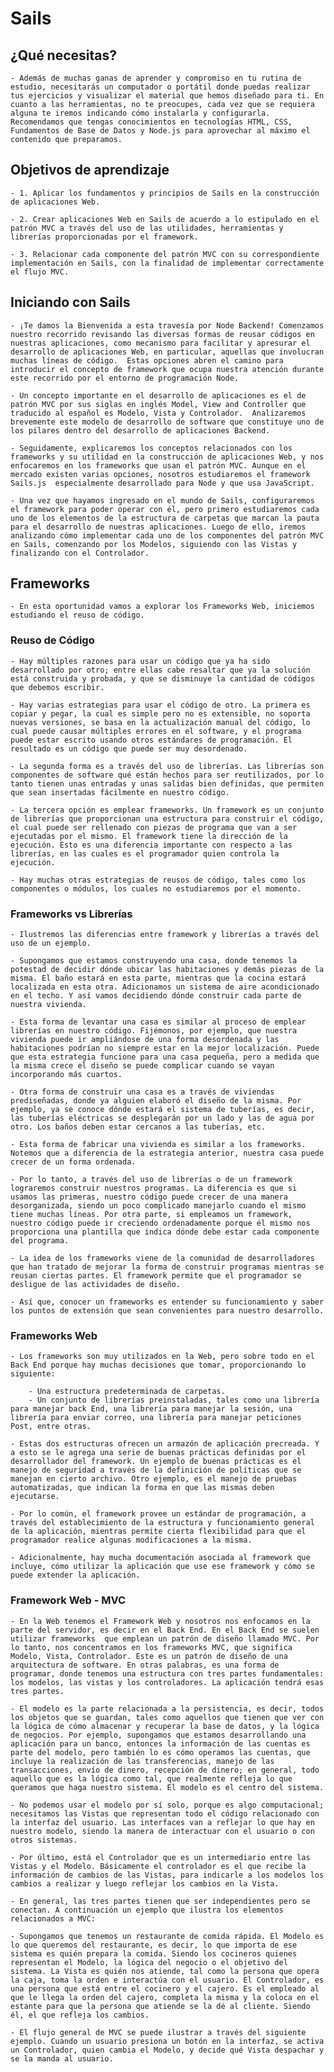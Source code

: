 # Sails

## ¿Qué necesitas?

    - Además de muchas ganas de aprender y compromiso en tu rutina de estudio, necesitarás un computador o portátil donde puedas realizar tus ejercicios y visualizar el material que hemos diseñado para ti. En cuanto a las herramientas, no te preocupes, cada vez que se requiera alguna te iremos indicando cómo instalarla y configurarla. Recomendamos que tengas conocimientos en tecnologías HTML, CSS, Fundamentos de Base de Datos y Node.js para aprovechar al máximo el contenido que preparamos.

## Objetivos de aprendizaje

    - 1. Aplicar los fundamentos y principios de Sails en la construcción de aplicaciones Web.

    - 2. Crear aplicaciones Web en Sails de acuerdo a lo estipulado en el patrón MVC a través del uso de las utilidades, herramientas y librerías proporcionadas por el framework. 

    - 3. Relacionar cada componente del patrón MVC con su correspondiente implementación en Sails, con la finalidad de implementar correctamente el flujo MVC.


## Iniciando con Sails

    - ¡Te damos la Bienvenida a esta travesía por Node Backend! Comenzamos nuestro recorrido revisando las diversas formas de reusar códigos en nuestras aplicaciones, como mecanismo para facilitar y apresurar el desarrollo de aplicaciones Web, en particular, aquellas que involucran muchas líneas de código.  Estas opciones abren el camino para introducir el concepto de framework que ocupa nuestra atención durante este recorrido por el entorno de programación Node. 

    - Un concepto importante en el desarrollo de aplicaciones es el de patrón MVC por sus siglas en inglés Model, View and Controller que traducido al español es Modelo, Vista y Controlador.  Analizaremos brevemente este modelo de desarrollo de software que constituye uno de los pilares dentro del desarrollo de aplicaciones Backend.

    - Seguidamente, explicaremos los conceptos relacionados con los frameworks y su utilidad en la construcción de aplicaciones Web, y nos enfocaremos en los frameworks que usan el patrón MVC. Aunque en el mercado existen varias opciones, nosotros estudiaremos el framework Sails.js  especialmente desarrollado para Node y que usa JavaScript. 

    - Una vez que hayamos ingresado en el mundo de Sails, configuraremos el framework para poder operar con él, pero primero estudiaremos cada uno de los elementos de la estructura de carpetas que marcan la pauta para el desarrollo de nuestras aplicaciones. Luego de ello, iremos analizando cómo implementar cada uno de los componentes del patrón MVC en Sails, comenzando por los Modelos, siguiendo con las Vistas y finalizando con el Controlador.


## Frameworks

    - En esta oportunidad vamos a explorar los Frameworks Web, iniciemos estudiando el reuso de código.

### Reuso de Código

    - Hay múltiples razones para usar un código que ya ha sido desarrollado por otro; entre ellas cabe resaltar que ya la solución está construida y probada, y que se disminuye la cantidad de códigos que debemos escribir.

    - Hay varias estrategias para usar el código de otro. La primera es copiar y pegar, la cual es simple pero no es extensible, no soporta nuevas versiones, se basa en la actualización manual del código, lo cual puede causar múltiples errores en el software, y el programa puede estar escrito usando otros estándares de programación. El resultado es un código que puede ser muy desordenado.

    - La segunda forma es a través del uso de librerías. Las librerías son componentes de software qué están hechos para ser reutilizados, por lo tanto tienen unas entradas y unas salidas bien definidas, que permiten que sean insertadas fácilmente en nuestro código.

    - La tercera opción es emplear frameworks. Un framework es un conjunto de librerías que proporcionan una estructura para construir el código, el cual puede ser rellenado con piezas de programa que van a ser ejecutadas por el mismo. El framework tiene la dirección de la ejecución. Esto es una diferencia importante con respecto a las librerías, en las cuales es el programador quien controla la ejecución.

    - Hay muchas otras estrategias de reusos de código, tales como los componentes o módulos, los cuales no estudiaremos por el momento.

### Frameworks vs Librerías

    - Ilustremos las diferencias entre framework y librerías a través del uso de un ejemplo.  

    - Supongamos que estamos construyendo una casa, donde tenemos la potestad de decidir dónde ubicar las habitaciones y demás piezas de la misma. El baño estará en esta parte, mientras que la cocina estará localizada en esta otra. Adicionamos un sistema de aire acondicionado en el techo. Y así vamos decidiendo dónde construir cada parte de nuestra vivienda.

    - Esta forma de levantar una casa es similar al proceso de emplear librerías en nuestro código. Fijémonos, por ejemplo, que nuestra vivienda puede ir ampliándose de una forma desordenada y las habitaciones podrían no siempre estar en la mejor localización. Puede que esta estrategia funcione para una casa pequeña, pero a medida que la misma crece el diseño se puede complicar cuando se vayan incorporando más cuartos.

    - Otra forma de construir una casa es a través de viviendas prediseñadas, donde ya alguien elaboró el diseño de la misma. Por ejemplo, ya se conoce dónde estará el sistema de tuberías, es decir, las tuberías eléctricas se desplegarán por un lado y las de agua por otro. Los baños deben estar cercanos a las tuberías, etc.

    - Esta forma de fabricar una vivienda es similar a los frameworks. Notemos que a diferencia de la estrategia anterior, nuestra casa puede crecer de un forma ordenada.

    - Por lo tanto, a través del uso de librerías o de un framework lograremos construir nuestros programas. La diferencia es que si usamos las primeras, nuestro código puede crecer de una manera desorganizada, siendo un poco complicado manejarlo cuando el mismo tiene muchas líneas. Por otra parte, si empleamos un framework, nuestro código puede ir creciendo ordenadamente porque él mismo nos proporciona una plantilla que indica dónde debe estar cada componente del programa.

    - La idea de los frameworks viene de la comunidad de desarrolladores que han tratado de mejorar la forma de construir programas mientras se reusan ciertas partes. El framework permite que el programador se desligue de las actividades de diseño.

    - Así que, conocer un frameworks es entender su funcionamiento y saber los puntos de extensión que sean convenientes para nuestro desarrollo.

### Frameworks Web

    - Los frameworks son muy utilizados en la Web, pero sobre todo en el Back End porque hay muchas decisiones que tomar, proporcionando lo siguiente:

        - Una estructura predeterminada de carpetas.
        - Un conjunto de librerías preinstaladas, tales como una librería para manejar back End, una librería para manejar la sesión, una librería para enviar correo, una librería para manejar peticiones Post, entre otras.

    - Estas dos estructuras ofrecen un armazón de aplicación precreada. Y a esto se le agrega una serie de buenas prácticas definidas por el desarrollador del framework. Un ejemplo de buenas prácticas es el manejo de seguridad a través de la definición de políticas que se manejan en cierto archivo. Otro ejemplo, es el manejo de pruebas automatizadas, que indican la forma en que las mismas deben ejecutarse.

    - Por lo común, el framework provee un estándar de programación, a través del establecimiento de la estructura y funcionamiento general de la aplicación, mientras permite cierta flexibilidad para que el programador realice algunas modificaciones a la misma.

    - Adicionalmente, hay mucha documentación asociada al framework que incluye, cómo utilizar la aplicación que use ese framework y cómo se puede extender la aplicación.

### Framework Web - MVC

    - En la Web tenemos el Framework Web y nosotros nos enfocamos en la parte del servidor, es decir en el Back End. En el Back End se suelen utilizar frameworks  que emplean un patrón de diseño llamado MVC. Por lo tanto, nos concentramos en los frameworks MVC, que significa Modelo, Vista, Controlador. Este es un patrón de diseño de una arquitectura de software. En otras palabras, es una forma de programar, donde tenemos una estructura con tres partes fundamentales: los modelos, las vistas y los controladores. La aplicación tendrá esas tres partes. 

    - El modelo es la parte relacionada a la persistencia, es decir, todos los objetos que se guardan, tales como aquellos que tienen que ver con la lógica de cómo almacenar y recuperar la base de datos, y la lógica de negocios. Por ejemplo, supongamos que estamos desarrollando una aplicación para un banco, entonces la información de las cuentas es parte del modelo, pero también lo es cómo operamos las cuentas, que incluye la realización de las transferencias, manejo de las transacciones, envío de dinero, recepción de dinero; en general, todo aquello que es la lógica como tal, que realmente refleja lo que queramos que haga nuestro sistema. El modelo es el centro del sistema.

    - No podemos usar el modelo por sí solo, porque es algo computacional; necesitamos las Vistas que representan todo el código relacionado con la interfaz del usuario. Las interfaces van a reflejar lo que hay en nuestro modelo, siendo la manera de interactuar con el usuario o con otros sistemas.

    - Por último, está el Controlador que es un intermediario entre las Vistas y el Modelo. Básicamente el controlador es el que recibe la información de cambios de las Vistas, para indicarle a los modelos los cambios a realizar y luego reflejar los cambios en la Vista.

    - En general, las tres partes tienen que ser independientes pero se conectan. A continuación un ejemplo que ilustra los elementos relacionados a MVC:

    - Supongamos que tenemos un restaurante de comida rápida. El Modelo es lo que queremos del restaurante, es decir, lo que importa de ese sistema es quién prepara la comida. Siendo los cocineros quienes representan el Modelo, la lógica del negocio o el objetivo del sistema. La Vista es quién nos atiende, tal como la persona que opera la caja, toma la orden e interactúa con el usuario. El Controlador, es una persona que está entre el cocinero y el cajero. Es el empleado al que le llega la orden del cajero, completa la misma y la coloca en el estante para que la persona que atiende se la dé al cliente. Siendo él, el que refleja los cambios.

    - El flujo general de MVC se puede ilustrar a través del siguiente ejemplo. Cuando un usuario presiona un botón en la interfaz, se activa un Controlador, quien cambia el Modelo, y decide qué Vista despachar y se la manda al usuario.